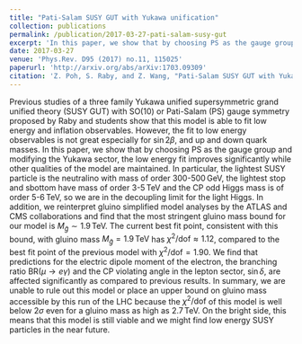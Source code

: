 ```yaml
---
title: "Pati-Salam SUSY GUT with Yukawa unification"
collection: publications
permalink: /publication/2017-03-27-pati-salam-susy-gut
excerpt: 'In this paper, we show that by choosing PS as the gauge group and modifying the Yukawa sector, the low energy fit improves significantly while other qualities of the model are maintained.'
date: 2017-03-27
venue: 'Phys.Rev. D95 (2017) no.11, 115025'
paperurl: 'http://arxiv.org/abs/arXiv:1703.09309'
citation: 'Z. Poh, S. Raby, and Z. Wang, "Pati-Salam SUSY GUT with Yukawa unification," Phys. Rev. D95 (2017), no. 11, 115025, 1703.09309'
---
```


Previous studies of a three family Yukawa unified supersymmetric grand unified theory (SUSY GUT) with SO(10) or Pati-Salam (PS) gauge symmetry proposed by Raby and students show that this model is able to fit low energy and inflation observables.
However, the fit to low energy observables is not great especially for $\sin2\beta$, and up and down quark masses.
In this paper, we show that by choosing PS as the gauge group and modifying the Yukawa sector, the low energy fit improves significantly while other qualities of the model are maintained.
In particular, the lightest SUSY particle is the neutralino with mass of order $300\text{-}500\,\text{GeV}$, the lightest stop and sbottom have mass of order $3\text{-}5\,\text{TeV}$ and the CP odd Higgs mass is of order $5\text{-}6\,\text{TeV}$, so we are in the decoupling limit for the light Higgs.
In addition, we reinterpret gluino simplified model analyses by the ATLAS and CMS collaborations and find that the most stringent gluino mass bound for our model is $M_{\tilde g}\sim1.9\,\text{TeV}$.
The current best fit point, consistent with this bound, with gluino mass $M_{\tilde g}=1.9\,\text{TeV}$ has $\chi^2/\text{dof}\approx1.12$, compared to the best fit point of the previous model with $\chi^2/\text{dof}=1.90$.
We find that predictions for the electric dipole moment of the electron, the branching ratio $\text{BR}(\mu\to e\gamma)$ and the CP violating angle in the lepton sector, $\sin\delta$, are affected significantly as compared to previous results.
In summary, we are unable to rule out this model or place an upper bound on gluino mass accessible by this run of the LHC because the $\chi^2/\text{dof}$ of this model is well below $2\sigma$ even for a gluino mass as high as $2.7\,\text{TeV}$.
On the bright side, this means that this model is still viable and we might find low energy SUSY particles in the near future.
